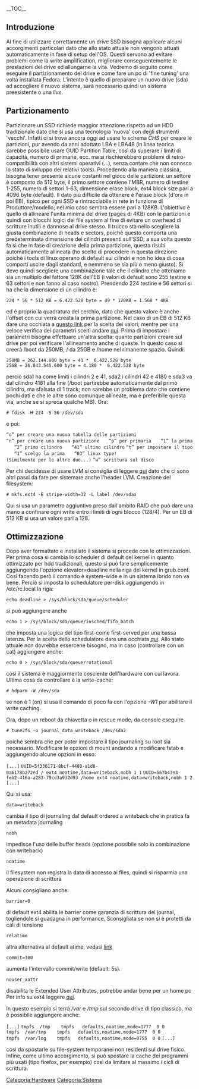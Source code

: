 \_\_TOC\_\_

Introduzione
------------

Al fine di utilizzare correttamente un drive SSD bisogna applicare alcuni accorgimenti particolari dato che allo stato attuale non vengono attuati automaticamente in fase di setup dell'OS. Questi servono ad evitare problemi come la write amplification, migliorare conseguentemente le prestazioni del drive ed allungarne la vita.
Vedremo di seguito come eseguire il partizionamento del drive e come fare un po di 'fine tuning' una volta installata Fedora.
 L'intento è quello di preparare un nuovo drive (sda) ad accogliere il nuovo sistema, sarà necessario quindi un sistema preesistente o una *live*.

Partizionamento
---------------

Partizionare un SSD richiede maggior attenzione rispetto ad un HDD tradizionale dato che si usa una tecnologia 'nuova' con degli strumenti 'vecchi'. Infatti ci si trova ancora oggi ad usare lo schema *CHS* per creare le partizioni, pur avendo da anni adottato LBA e LBA48 (in linea teorica sarebbe possibile usare GUID Partition Table, così da superare i limiti di capacità, numero di primarie, ecc. ma si rischierebbero problemi di retro-compatibilità con altri sistemi operativi (...), senza contare che non conosco lo stato di sviluppo dei relativi tools).
Procedendo alla maniera classica, bisogna tener presente alcune costanti nel gioco delle partizioni: un settore è composto da 512 byte, il primo settore contiene l'MBR, numero di testine 1-255, numero di settori 1-63, dimensione erase block, ext4 block size pari a 4096 byte (default).
Il dato più difficile da ottenere è l'erase block (d'ora in poi EB), tipico per ogni SSD e rintracciabile in rete in funzione di Produttore/modello; nel mio caso sembra essere pari a 128KB.
L'obiettivo è quello di allineare l'unità minima del drive (pages di 4KB) con le partizioni e quindi con blocchi logici del file system al fine di evitare un overhead di scritture inutili e dannose al drive stesso.
Il trucco sta nello scegliere la giusta combinazione di heads e sectors, poichè questo comporta una predeterminata dimensione dei cilindri presenti sull'SSD; a sua volta questo fa sì che in fase di creazione della prima partizione, questa risulti automaticamente allineata (ho scelto di procedere in questa direzione poichè i tools di linux operano di default sui cilindri e non ho idea di cosa comporti uscire dagli standard, e nemmeno se sia più o meno giusto).
Si deve quindi scegliere una combinazione tale che il cilindro che otteniamo sia un multiplo del fattore 128K dell'EB (i valori di default sono 255 testine e 63 settori e non fanno al caso nostro).
Prendendo 224 testine e 56 settori si ha che la dimensione di un cilindro è:

`224 * 56 * 512 KB = 6.422.528 byte = 49 * 128KB = 1.568 * 4KB`

ed è proprio la quadratura del cerchio, dato che questo valore è anche l'offset con cui verrà creata la prima partizione.
Nel caso di un EB di 512 KB dare una occhiata a [questo link](http://www.ocztechnologyforum.com/forum/showpost.php?p=373224&postcount=97) per la scelta dei valori; mentre per una veloce verifica dei parametri scelti andare [qui](http://www.techpowerup.com/articles/other/157).
Prima di impostare i parametri bisogna effettuare un'altra scelta: quante partizioni creare sul drive per poi verificare l'allineamento anche di queste. In questo caso si creerà /boot da 250MB, / da 25GB e /home nel rimanente spazio. Quindi:

`250MB = 262.144.000 byte = 41 *  6.422.528 byte`
`25GB = 26.843.545.600 byte = 4.180 *  6.422.528 byte`

perciò sda1 ha come limiti i cilindri 2 e 41, sda2 i cilindri 42 e 4180 e sda3 va dal cilindro 4181 alla fine (/boot partirebbe automaticamente dal primo cilindro, ma sfalsata di 1 track; non sarebbe un problema dato che contiene pochi dati e che le altre sono comunque allineate, ma è preferibile questa via, anche se si spreca qualche MB).
Ora:

`# fdisk -H 224 -S 56 /dev/sda`

e poi:

`“o” per creare una nuova tabella delle partizioni`
`“n” per creare una nuova partizione`
`   “p” per primaria`
`   “1” la prima`
`   “2” primo cilindro`
`   “41” ultimo cilindro`
`“t” per impostare il tipo`
`   “1” scelgo la prima`
`   “83” linux type!`
`(Similmente per le altre due...)`
`“w” scrittura sul disco`

Per chi decidesse di usare LVM si consiglia di leggere [qui](http://thunk.org/tytso/blog/2009/02/20/aligning-filesystems-to-an-ssds-erase-block-size) dato che ci sono altri passi da fare per sistemare anche l'header LVM.
Creazione del filesystem:

`# mkfs.ext4 -E stripe-width=32 -L label /dev/sdax`

Qui si usa un parametro aggiuntivo preso dall'ambito RAID che può dare una mano a confinare ogni write entro i limiti di ogni blocco (128/4). Per un EB di 512 KB si usa un valore pari a 128.

Ottimizzazione
--------------

Dopo aver formattato e installato il sistema si procede con le ottimizzazioni.
Per prima cosa si cambia lo scheduler di default del kernel in quanto ottimizzato per hdd tradizionali, questo si può fare semplicemente aggiungendo l'opzione
elevator=deadline nella riga del kernel in grub.conf. Così facendo però il comando è system-wide e in un sistema ibrido non va bene. Perciò si imposta lo schedulatore per-disk aggiungendo in /etc/rc.local la riga:

`echo deadline > /sys/block/sda/queue/scheduler`

si può aggiungere anche

`echo 1 > /sys/block/sda/queue/iosched/fifo_batch`

che imposta una logica del tipo first-come first-served per una bassa latenza.
Per la scelta dello schedulatore dare una occhiata [qui](http://www.redhat.com/magazine/008jun05/features/schedulers).
Allo stato attuale non dovrebbe essercene bisogno, ma in caso (controllare con un cat) aggiungere anche:

`echo 0 > /sys/block/sda/queue/rotational`

così il sistema è maggiormente cosciente dell'hardware con cui lavora.
Ultima cosa da controllare è la write-cache:

`# hdparm -W /dev/sda`

se non è 1 (on) si usa il comando di poco fa con l'opzione *-W1* per abilitare il write caching.

Ora, dopo un reboot da chiavetta o in rescue mode, da console eseguire

`# tune2fs -o journal_data_writeback /dev/sda2`

poiché sembra che per poter impostare il tipo journaling su root sia necessario.
Modificare le opzioni di mount andando a modificare fstab e aggiungendo alcune opzioni in esso:

`[...]`
`UUID=5f336171-8bcf-4480-a1d8-0a6178b272ed / ext4 noatime,data=writeback,nobh 1 1`
`UUID=567b43e3-feb2-416a-a283-79cd3a932d93 /home ext4 noatime,data=writeback,nobh 1 2`
`[...]`

Qui si usa:

`data=writeback`

cambia il tipo di journaling dal default ordered a writeback che in pratica fa un metadata journaling

`nobh`

impedisce l'uso delle buffer heads (opzione possibile solo in combinazione con writeback)

`noatime`

il filesystem non registra la data di accesso ai files, quindi si risparmia una operazione di scrittura

Alcuni consigliano anche:

`barrier=0`

di default ext4 abilita le barrier come garanzia di scrittura del journal, togliendole si guadagna in performance. Sconsigliata se non si è protetti da cali di tensione

`relatime`

altra alternativa al default atime, vedasi [link](http://thunk.org/tytso/blog/2009/03/01/ssds-journaling-and-noatimerelatime)

`commit=100`

aumenta l'intervallo commit/write (default: 5s).

`nouser_xattr`

disabilita le Extended User Attributes, potrebbe andar bene per un home pc
Per info su ext4 leggere [qui](http://www.mjmwired.net/kernel/Documentation/filesystems/ext4.txt).

In questo esempio si terrà */var* e */tmp* sul secondo drive di tipo classico, ma è possibile aggiungere anche:

`[...]`
`tmpfs  /tmp    tmpfs   defaults,noatime,mode=1777  0 0 `
`tmpfs  /var/tmp    tmpfs   defaults,noatime,mode=1777  0 0 `
`tmpfs  /var/log    tmpfs   defaults,noatime,mode=0755  0 0`
`[...]`

così da spostarle su file-system temporanei non residenti sul drive fisico.
Infine, come ultimo accorgimento, si può spostare la cache dei programmi più usati (tipo firefox, per esempio) così da limitare al massimo i cicli di scrittura.

<Categoria:Hardware> <Categoria:Sistema>
